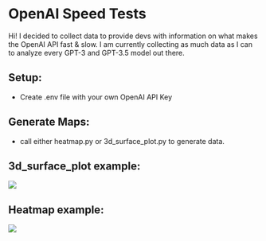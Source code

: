 # OpenAI Speed Tests
Hi! I decided to collect data to provide devs with information on what makes the OpenAI API fast & slow. I am currently collecting as much data as I can to analyze every GPT-3 and GPT-3.5 model out there.
## Setup:
- Create .env file with your own OpenAI API Key

## Generate Maps:
- call either heatmap.py or 3d_surface_plot.py to generate data.

## 3d_surface_plot example:
![](https://cdn.discordapp.com/attachments/624080688248782886/1096663817963982949/image.png)

## Heatmap example:
![](https://cdn.discordapp.com/attachments/624080688248782886/1096663868421460040/image.png)
